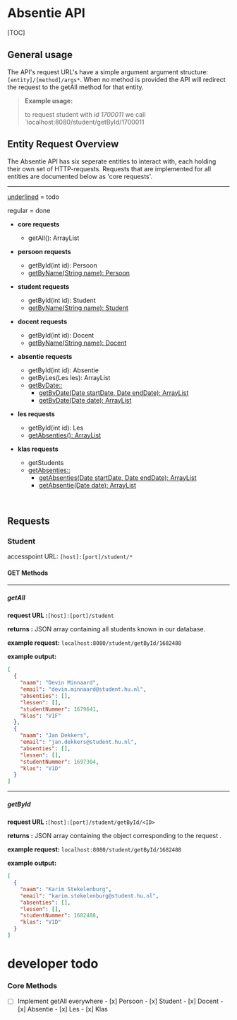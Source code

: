 # Absentie API



[TOC]

## General usage

The API's request URL's have a simple argument argument structure: `[entity]/[method]/args*`. When no method is provided the API will redirect the request to the getAll method for that entity.

> **Example usage:**
>
> to request student with *id* *1700011* we call `localhost:8080/student/getById/1700011



## Entity Request Overview

The Absentie API has six seperate entities to interact with, each holding their own set of HTTP-requests. Requests that are implemented for all entities are documented below as 'core requests'.

------



<u>underlined</u>	=	todo

regular		=	done



- **core requests**

  - getAll(): ArrayList<T>

- **persoon requests**

  - getById(int id): Persoon
  - <u>getByName(String name): Persoon</u>

- **student requests**

  - getById(int id): Student
  - <u>getByName(String name): Student</u>

- **docent requests**

  - getById(int id): Docent
  - <u>getByName(String name): Docent</u>

- **absentie requests**

  - getById(int id): Absentie
  - getByLes(Les les): ArrayList<Absentie>
  - <u>getByDate::</u>
    - <u>getByDate(Date startDate, Date endDate): ArrayList<Absentie></u>
    - <u>getByDate(Date date): ArrayList<Absentie></u>

- **les requests**

  - getById(int id): Les
  - <u>getAbsenties(): ArrayList<Absentie></u>

- **klas requests**

  - getStudents
  - <u>getAbsenties::</u>
    - <u>getAbsenties(Date startDate, Date endDate): ArrayList<Absentie></u>
    - <u>getAbsentie(Date date): ArrayList<Absentie></u>

  ​

## Requests

### Student

accesspoint URL:	`[host]:[port]/student/*` 



#### GET Methods

------

##### getAll

**request URL	:**`[host]:[port]/student` 

**returns		:**	JSON array containing all students known in our database.



**example request:** `localhost:8080/student/getById/1682488`

**example output:**

```json
[
  {
    "naam": "Devin Minnaard",
    "email": "devin.minnaard@student.hu.nl",
    "absenties": [],
    "lessen": [],
    "studentNummer": 1679641,
    "klas": "V1F"
  },
  {
    "naam": "Jan Dekkers",
    "email": "jan.dekkers@student.hu.nl",
    "absenties": [],
    "lessen": [],
    "studentNummer": 1697304,
    "klas": "V1D"
  }
]
```

------

##### getById

**request URL	:**`[host]:[port]/student/getById/<ID>` 

**returns		:**	JSON array containing the object corresponding to the request <ID>.



**example request:** `localhost:8080/student/getById/1682488`

**example output:**

```json
[
  {
    "naam": "Karim Stekelenburg",
    "email": "karim.stekelenburg@student.hu.nl",
    "absenties": [],
    "lessen": [],
    "studentNummer": 1682488,
    "klas": "V1D"
  }
]
```



# developer todo

### Core Methods

- [ ] Implement getAll everywhere
      - [x] Persoon
      - [x] Student
      - [x] Docent
      - [x] Absentie
      - [x] Les
      - [x] Klas



